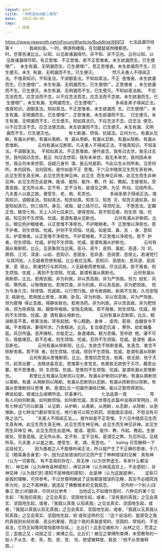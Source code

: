 ```yaml
---
layout: post
title:  "中阿含010第二卷完"
date:   2015-04-04
tags:
      - 随笔
---
```



https://www.newsmth.net/nForum/#!article/Buddhist/66913
 
 七法品漏尽经第十
   
 　　我闻如是。一时。佛游拘楼瘦。在剑磨瑟昙拘楼都邑。
   
 　　尔时。世尊告诸比丘。以知、以见故诸漏得尽。非不知、非不见也。云何以知、以
 见故诸漏得尽耶。有正思惟、不正思惟。若不正思惟者。未生欲漏而生。已生便增广。
 未生有漏、无明漏而生。已生便增广。若正思惟者。未生欲漏而不生。已生便灭。未生
 有漏、无明漏而不生。已生便灭。
   
 　　然凡夫愚人不得闻正法。不值真知识。不知圣法。不调御圣法。不知如真法。不正
 思惟者。未生欲漏而生。已生便增广。未生有漏、无明漏而生。已生便增广。正思惟者
 。未生欲漏而不生。已生便灭。未生有漏、无明漏而不生。已生便灭。不知如真法故。
 不应念法而念。应念法而不念。以不应念法而念。应念法而不念故。未生欲漏而生。已
 生便增广。未生有漏、无明漏而生。已生便增广。
   
 　　多闻圣弟子得闻正法。值真知识。调御圣法。知如真法。不正思惟者。未生欲漏而
 生。已生便增广。未生有漏、无明漏而生。已生便增广。正思惟者。未生欲漏而不生。
 已生便灭。未生有漏、无明漏而不生。已生便灭。知如真法已。不应念法不念。应念法
 便念。以不应念法不念。应念法便念故。未生欲漏而不生。已生便灭。未生有漏、无明
 漏而不生。已生便灭也。
   
 　　有七断漏、烦恼、忧戚法。云何为七。有漏从见断。有漏从护断。有漏从离断。有
 漏从用断。有漏从忍断。有漏从除断。有漏从思惟断。
   
 　　云何有漏从见断耶。凡夫愚人不得闻正法。不值真知识。不知圣法。不调御圣法。
 不知如真法。不正思惟故。便作是念。我有过去世。我无过去世。我何因过去世。我云
 何过去世耶。我有未来世。我无未来世。我何因未来世。我云何未来世耶。自疑己身何
 谓。是云何是耶。今此众生从何所来。当至何所。本何因有。当何因有。彼作如是不正
 思惟。于六见中随其见生而生真有神。此见生而生真无神。此见生而生神见神。此见生
 而生神见非神。此见生而生非神见神。此见生而生此是神。能语、能知、能作、教、作
 起、教起。生彼彼处。受善恶报。定无所从来。定不有、定不当有。是谓见之弊。为见
 所动。见结所系。凡夫愚人以是之故。便受生、老、病、死苦也。
   
 　　多闻圣弟子得闻正法。值真知识。调御圣法。知如真法。知苦如真。知苦习、知苦
 灭、知苦灭道如真。如是知如真已。则三结尽。身见、戒取、疑三结尽已。得须陀洹。
 不堕恶法。定趣正觉。极受七有。天上人间七往来已。便得苦际。若不知见者。则生烦
 恼、忧戚。知见则不生烦恼、忧戚。是谓有漏从见断也。
   
 　　云何有漏从护断耶。比丘。眼见色护眼根者。以正思惟不净观也。不护眼根者。不
 正思惟以净观也。若不护者。则生烦恼、忧戚。护则不生烦恼、忧戚。如是耳、鼻、舌
 、身、意知法。护意根者。以正思惟不净观也。不护意根者。不正思惟以净观也。若不
 护者。则生烦恼、忧戚。护则不生烦恼、忧戚。是谓有漏从护断也。
   
 　　云何有漏从离断耶。比丘。见恶象则当远离。恶马、恶牛、恶狗、毒蛇、恶道、沟
 坑、屏厕、江河、深泉、山岩、恶知识、恶朋友、恶异道、恶闾里、恶居止。若诸梵行
 与其同处。人无疑者而使有疑。比丘者应当离。恶知识、恶朋友、恶异道、恶闾里、恶
 居止。若诸梵行与其同处。人无疑者而使有疑。尽当远离。若不离者。则生烦恼、忧戚
 。离则不生烦恼、忧戚。是谓有漏从离断也。
   
 　　云何有漏从用断耶。比丘。若用衣服。非为利故。非以贡高故。非为严饰故。但为
 蚊虻、风雨、寒热故。以惭愧故也。若用饮食。非为利故。非以贡高故。非为肥悦故。
 但为令身久住。除烦恼、忧戚故。以行梵行故。欲令故病断。新病不生故。久住安隐无
 病故也。若用居止房舍、床褥、卧具。非为利故。非以贡高故。非为严饰故。但为疲惓
 得止息故。得静坐故也。若用汤药。非为利故。非以贡高故。非为肥悦故。但为除病恼
 故。摄御命根故。安隐无病故。若不用者。则生烦恼、忧戚。用则不生烦恼、忧戚。是
 谓有漏从用断也。
   
 　　云何有漏从忍断耶。比丘。精进断恶不善。修善法故。常有起想。专心精勤。身体
 、皮肉、筋骨、血髓皆令干竭。不舍精进。要得所求。乃舍精进。比丘。复当堪忍饥渴
 、寒热、蚊虻蝇蚤虱。风日所逼。恶声捶杖。亦能忍之。身遇诸病。极为苦痛。至命欲
 绝。诸不可乐。皆能堪忍。若不忍者。则生烦恼、忧戚。忍则不生烦恼、忧戚。是谓有
 漏从忍断也。
   
 　　云何有漏从除断耶。比丘。生欲念不除断舍离。生恚念、害念不除断舍离。若不除
 者。则生烦恼、忧戚。除则不生烦恼、忧戚。是谓有漏从除断也。
   
 　　云何有漏从思惟断耶。比丘。思惟初念觉支。依离、依无欲、依于灭尽。起至出要
 。法精进喜息定。思惟第七舍觉支。依离依无欲依于灭尽。趣至出要。若不思惟者。则
 生烦恼、忧戚。思惟则不生烦恼、忧戚。是谓有漏从思惟断也。
   
 　　若使比丘有漏从见断则以见断。有漏从护断则以护断。有漏从离断则以离断。有漏
 从用断则以用断。有漏从忍断则以忍断。有漏从除断则以除断。有漏从思惟断则以思惟
 断。是谓比丘一切漏尽诸结已解。能以正智而得苦际。
   
 　　佛说如是。彼诸比丘闻佛所说。欢喜奉行。
   
 　　七法品第一竟  
   
 \--
  
  
 常有人问如何断漏、如何断烦恼、如何断忧戚，其实世尊在此篇中说得非常明白，共有七种法门可以断漏：从见断，从护断，从离断，从用断，从忍断，从除断，从思惟断。这七种法门都非常实在，修行者可以照方抓药。但能踏实读经，不愁没有可用之法门。
  
  
 "夫愚人不得闻正法。。。彼作如是不正思惟。于六见中随其见生而生真有神。此见生而生真无神。此见生而生神见神。此见生而生神见非神。此见生而生非神见 神。此见生而生此是神。能语、能知、能作、教、作起、教起。生彼彼处。受善恶报。定无所从来。定不有、定不当有。是谓见之弊。为见所动。见结所系。凡夫愚 人以是之故。便受生、老、病、死苦也。"
   
baling 可否解释一下这段经文。
  
 
 因为愚痴之人不能够听闻正法，所以就产生了不正确的思维，于六见（眼耳鼻舌身意）中，因为这些错误的识见而产生了种种错误的见解：真有神（认为一切客观， 有不变易的存在）、真无神（认为世界虚无，本来什么都没有）、神见神（认为神有各种感知）、神见非神（认为神高高在上，不会感知）、非神见神（认为我们的 感知不是神我的感知）、此是神（认为这就是神）。
   
 这些只是我的理解，可供参考。不过世尊明确说了这些都是错误的见解，其实不必细究具体为何，总之不离神我，就违反了佛教根本的无我观念。
  
  
 另外附一个别人(庄春江 居士)的翻译，可供对比参考：
   
 当他这么不如理作意时，六种见的某个见生起：『有我的真我』之见会真实、坚固地生起，或者，『没有我的真我』之见会真实、坚固地生起，或者，『我就以真我 认知真我』之见会真实、坚固地生起，或者，『我就以真我认知无真我』之见会真实、坚固地生起，或者，『我就以无真我认知真我』之见会真实、坚固地生起，抑 或有这样的见：『这个说话的、能感受之我的真我到处经验善、恶业的果报，而这个我的真我是常的、坚固的、常恒的、不变易法，它将正如等同常恒那样存续。』 比丘们！这恶见被称为：丛林之见；荒漠之见；歪曲之见；动摇之见；束缚之见。比丘们！被见之束缚所束缚，未受教导的一般人不从生、老、死、愁、悲、苦、 忧、绝望被释放，我说：『他不从苦被释放。』  
  

